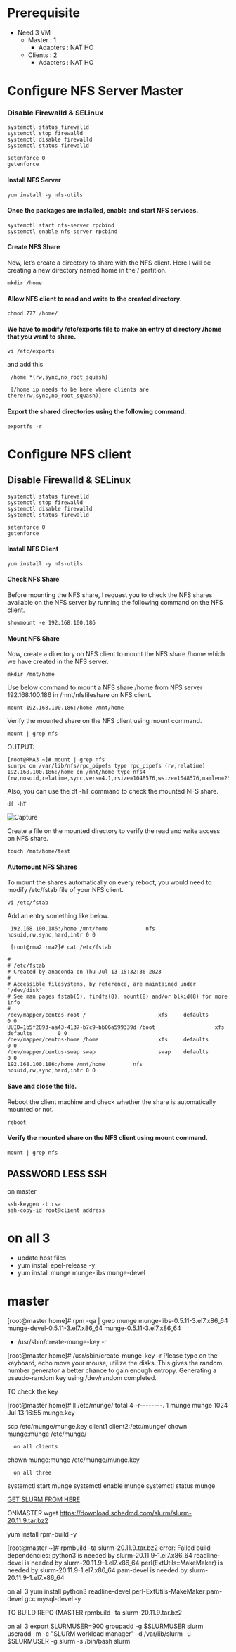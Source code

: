 # Prerequisite
* Need 3 VM
    * Master : 1
        * Adapters : NAT HO
    * Clients : 2
        * Adapters :  NAT HO 

# Configure NFS Server Master

### Disable Firewalld & SELinux

    systemctl status firewalld
    systemctl stop firewalld
    systemctl disable firewalld
    systemctl status firewalld
    
    setenforce 0
    getenforce

#### Install NFS Server
    yum install -y nfs-utils

#### Once the packages are installed, enable and start NFS services.
    systemctl start nfs-server rpcbind
    systemctl enable nfs-server rpcbind

#### Create NFS Share
Now, let’s create a directory to share with the NFS client. 
Here I will be creating a new directory named home in the / partition.

    mkdir /home

#### Allow NFS client to read and write to the created directory.
    chmod 777 /home/

#### We have to modify /etc/exports file to make an entry of directory /home that you want to share.
    vi /etc/exports

and add this 

     /home *(rw,sync,no_root_squash)  
     
     [/home ip needs to be here where clients are there(rw,sync,no_root_squash)]



#### Export the shared directories using the following command.
    exportfs -r

# Configure NFS client

## Disable Firewalld & SELinux

    systemctl status firewalld
    systemctl stop firewalld
    systemctl disable firewalld
    systemctl status firewalld

    setenforce 0
    getenforce

#### Install NFS Client
    yum install -y nfs-utils

#### Check NFS Share

Before mounting the NFS share,
I request you to check the NFS shares available on the NFS server by running the following command on the NFS client.
    
    showmount -e 192.168.100.186

#### Mount NFS Share

Now, create a directory on NFS client to mount the NFS share /home which we have created in the NFS server.

    mkdir /mnt/home

Use below command to mount a NFS share /home from NFS server 192.168.100.186 in /mnt/nfsfileshare on NFS client.

    mount 192.168.100.186:/home /mnt/home

Verify the mounted share on the NFS client using mount command.

    mount | grep nfs

OUTPUT: 

    [root@RMA3 ~]# mount | grep nfs
    sunrpc on /var/lib/nfs/rpc_pipefs type rpc_pipefs (rw,relatime)
    192.168.100.186:/home on /mnt/home type nfs4 (rw,nosuid,relatime,sync,vers=4.1,rsize=1048576,wsize=1048576,namlen=255,hard,proto=tcp,timeo=600,retrans=2,sec=sys,clientaddr=192.168.100.188,local_lock=none,addr=192.168.100.186)


Also, you can use the df -hT command to check the mounted NFS share.

    df -hT

![Capture](https://github.com/shubnimkar/RMA/assets/46809421/440a4d3d-dd2b-4f12-b6e1-4a8744cd0c68)

Create a file on the mounted directory to verify the read and write access on NFS share.

    touch /mnt/home/test
    
#### Automount NFS Shares
To mount the shares automatically on every reboot, you would need to modify /etc/fstab file of your NFS client.
    
    vi /etc/fstab

Add an entry something like below.

     192.168.100.186:/home /mnt/home			nfs 	nosuid,rw,sync,hard,intr 0 0

     [root@rma2 rma2]# cat /etc/fstab

    #
    # /etc/fstab
    # Created by anaconda on Thu Jul 13 15:32:36 2023
    #
    # Accessible filesystems, by reference, are maintained under '/dev/disk'
    # See man pages fstab(5), findfs(8), mount(8) and/or blkid(8) for more info
    #
    /dev/mapper/centos-root /                       xfs     defaults        0 0
    UUID=1b5f2893-aa43-4137-b7c9-bb06a599339d /boot                   xfs     defaults        0 0
    /dev/mapper/centos-home /home                   xfs     defaults        0 0
    /dev/mapper/centos-swap swap                    swap    defaults        0 0
    192.168.100.186:/home /mnt/home			nfs 	nosuid,rw,sync,hard,intr 0 0


#### Save and close the file.

Reboot the client machine and check whether the share is automatically mounted or not.

    reboot

#### Verify the mounted share on the NFS client using mount command.
    mount | grep nfs


## PASSWORD LESS SSH

on master

    ssh-keygen -t rsa
    ssh-copy-id root@client address


# on all 3

* update host files
* yum install epel-release -y
* yum install munge munge-libs munge-devel

# master

[root@master home]# rpm -qa | grep munge
munge-libs-0.5.11-3.el7.x86_64
munge-devel-0.5.11-3.el7.x86_64
munge-0.5.11-3.el7.x86_64

* /usr/sbin/create-munge-key -r
  
[root@master home]# /usr/sbin/create-munge-key -r
Please type on the keyboard, echo move your mouse,
utilize the disks. This gives the random number generator
a better chance to gain enough entropy.
Generating a pseudo-random key using /dev/random completed.

TO check the key 

[root@master home]# ll /etc/munge/
total 4
-r--------. 1 munge munge 1024 Jul 13 16:55 munge.key

scp /etc/munge/munge.key client1 client2:/etc/munge/
chown munge:munge /etc/munge/

      on all clients
      
chown munge:munge /etc/munge/munge.key
      
      on all three

systemctl start munge
systemctl enable munge
systemctl status munge

[GET SLURM FROM HERE](https://download.schedmd.com/slurm/slurm-20.11.9.tar.bz2)

ONMASTER 
wget https://download.schedmd.com/slurm/slurm-20.11.9.tar.bz2

yum install rpm-build -y

[root@master ~]# rpmbuild -ta slurm-20.11.9.tar.bz2 
error: Failed build dependencies:
	python3 is needed by slurm-20.11.9-1.el7.x86_64
	readline-devel is needed by slurm-20.11.9-1.el7.x86_64
	perl(ExtUtils::MakeMaker) is needed by slurm-20.11.9-1.el7.x86_64
	pam-devel is needed by slurm-20.11.9-1.el7.x86_64

on all 3
yum install python3 readline-devel perl-ExtUtils-MakeMaker pam-devel gcc mysql-devel -y

TO BUILD REPO (MASTER
rpmbuild -ta slurm-20.11.9.tar.bz2 

on all 3 
export SLURMUSER=900
groupadd -g $SLURMUSER slurm
useradd -m -c "SLURM workload manager" -d /var/lib/slurm -u $SLURMUSER -g slurm -s /bin/bash slurm









